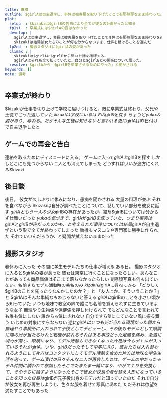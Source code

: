 ```yaml
---
title: 真相
outline: $girlAは自主退学し、事件は被害届を取り下げたことで有耶無耶なまま終わった。だが$kizakiはスタジオに姿を見せた$girlAから、$girlBの考えも全て理解した上でわざと事件を起こしたことを聞かされるのだった。
plot:
  setup  : $kizakiは$girlBの告白により全てが彼女の計画だったと知る
  tp1st  : 卒業式には$girlAの姿はなかった
  develop: |
    $girlAは自主退学し、校長は被害届を取り下げたことで事件は有耶無耶なまま終わりを迎えた
    $kizakiは結局彼女たちのことが何も分からないまま、仕事を続けることを選んだ
  tp2nd  : 撮影スタジオに$girlAの姿があった
  climax : |
    $kizakiは$girlAに$girlBから聞いた話を確認する。
    $girlAはそれも全て知っていたと、自分と$girlBとの関係について語った。
  resolve: $girlAから「$girlBを卒業させるためにやった」と聞かされる
keywords: []
note: 備考
---
```


## 卒業式が終わり

$kizakiが仕事を切り上げて学校に駆けつけると、既に卒業式は終わり、父兄や生徒でごった返していた
$kizakiは学校にいるはずの$girlBを探す
ちょうど$yukaの姿があり、尋ねる。だがそんな生徒は知らないと言われる
更に$girlAは昨日付けで自主退学したと

## ゲームでの再会と告白

連絡を取るためにディスコードに入る。
ゲームに入って$girlAと$girlBを探す
しかしどこにも見つからない
二人とも消えてしまった
どうすればいいか途方にくれる$kizaki

## 後日談

後日。
彼女が久しぶりに休みになり、愚痴を聞かされる
大量の料理が並ぶ
それを食べながら
$kizakiは自分が調べたことについて、話していい部分を彼女に話す
$girlAともう一人の少女$girlBの存在があったが、結局$girlBについては分からず仕舞いだった
$yukaの気づきで、$girlAが$girlBを庇っていた、つまり事実は$girlAと$girlBが逆だったのかも、と考える
ただ事件については結局$girlAが自主退学という形で全てが終わってしまった
動機もマスコミや専門家に勝手に作られた
それでいいんだろうか、と疑問が拭えないままだった

## 撮影スタジオ

春休みに入った
その間に学生モデルたちの仕事が増える
ある日。
撮影スタジオに入ると$girlAの姿があった
彼女は東京に行くことになったらしい。あんなことがあっても商品価値はそこまで落ちなかったらしい
実際顔写真も何も出ていない。名前すらモデル活動時の芸名のみ
$kizakiは$girlAに尋ねてみる
「どうして$girlBのことを庇ったりなんかしたのか？」と
「友人とか、そういうことか？」と
$girlAはそんな単純なものじゃないと答える
$girlAは$girlBのことを小さい頃から知っていた
いつも地味で教室の隅で誰にも名前を覚えられずに生きているような女子
無理やり生物係や保健係を押し付けられて
でもどんなことを言われても誰も気にしない
誰からも気にされない
自分ですら気にしていない風に振る舞う
いじめの対象にすらならない
逆に$girlAはいつも光が当たる環境だった
親から無理やり事務所に入れられて子役としてデビューし、その後もモデルとして順調に陽の光が当たる
けれど転機が訪れる
それはある事故だった
足腰を痛め、急激に視力が落ち、眼鏡になり、モデル活動もできなくなった
片足は今もボトルが入っている
それが$girlA、いや、$girlBだった
そして中学に入り、彼女たちは入れ替われるようにして片方はコンタクトにしてモデル活動を始めた
片方は地味な学生生活を送って、ゲーム漬けの日々
そんな二人が再会したのは、ゲームの中だった
モデル仲間に誘われて参加した
そこでたまたま一緒になり、やがてＩＤを交換して、そのうちに話すようになった
そこで彼女が校長の着せ替え人形になっていることを知った
校長は$girlBが元子役出身のモデルだと知っていたのだ
それで自分が彼女を再び再生しようと、色々な服を着せて写真に収めた
ただそれは欲望を満たすことでもあった

